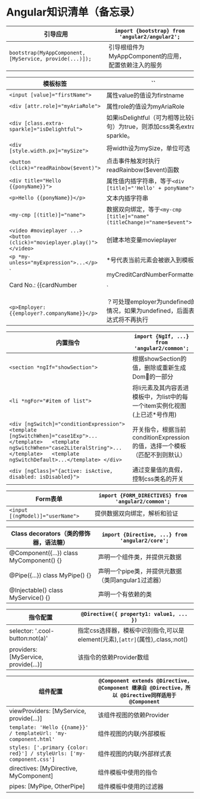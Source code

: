 # Angular知识清单（备忘录）

引导应用 | `import {bootstrap} from 'angular2/angular2';`
-----|-----
`bootstrap(MyAppComponent, [MyService, provide(...)]);` | 引导根组件为MyAppComponent的应用，配置依赖注入的服务

模板标签 | ``
-----|-----
`<input [value]="firstName">` | 属性value的值设为firstname
`<div [attr.role]="myAriaRole">` | 属性role的值设为myAriaRole
`<div [class.extra-sparkle]="isDelightful">` | 如果isDelightful（可为相等比较语句）为true，则添加css类名extra-sparkle。
`<div [style.width.px]="mySize">` | 将width设为mySize，单位可选
`<button (click)="readRainbow($event)">` | 点击事件触发时执行readRainbow($event)函数
`<div title="Hello {{ponyName}}">` | 属性值内插字符串，等于`<div [title]="'Hello' + ponyName">`
`<p>Hello {{ponyName}}</p>` | 文本内插字符串
`<my-cmp [(title)]="name">` | 数据双向绑定，等于`<my-cmp [title]="name" (titleChange)="name=$event">`
```<video #movieplayer ...>  <button (click)="movieplayer.play()"> </video>``` | 创建本地变量movieplayer
`<p *my-unless="myExpression">...</p>` | *号代表当前元素会被嵌入到模板中
`<p>Card No.: {{cardNumber | myCreditCardNumberFormatter}}</p>` | 过滤器
`<p>Employer: {{employer?.companyName}}</p>` | ？可处理employer为undefined的情况，如果为undefined，后面表达式将不再执行

内置指令 | `import {NgIf, ...} from 'angular2/common';`
-----|-----
`<section *ngIf="showSection">` | 根据showSection的值，删除或重新生成Dom🌲的一部分
`<li *ngFor="#item of list">` | 将li元素及其内容丢进模板中，为list中的每一个item实例化视图(上已述*号作用)
`<div [ngSwitch]="conditionExpression">   <template [ngSwitchWhen]="case1Exp">...</template>   <template ngSwitchWhen="case2LiteralString">...</template>   <template ngSwitchDefault>...</template> </div>` | 开关指令，根据当前conditionExpression的值，选择一个模板（匹配不到则默认）
`<div [ngClass]="{active: isActive, disabled: isDisabled}">` | 通过变量值的真假，控制css类名的开关

Form表单 | `import {FORM_DIRECTIVES} from 'angular2/common';`
-----|-----
`<input [(ngModel)]="userName">` | 提供数据双向绑定，解析和验证

Class decorators（类的修饰器，语法糖）| `import {Directive, ...} from 'angular2/core';`
-----|-----
@Component({...}) class MyComponent() {} | 声明一个组件类，并提供元数据
@Pipe({...}) class MyPipe() {} | 声明一个pipe类，并提供元数据（类同angular1过滤器）
@Injectable() class MyService() {} | 声明一个有依赖的类

指令配置 | `@Directive({ property1: value1, ... })`
-----|-----
selector: '.cool-button:not(a)' | 指定css选择器，模板中识别指令,可以是element(元素),`[attr]`(属性),.class,:not()
providers: [MyService, provide(...)] | 该指令的依赖Provider数组

组件配置 | `@Component extends @Directive, @Component 继承自 @Directive，所以 @Directive同样适用于@Component`
-----|-----
viewProviders: [MyService, provide(...)] | 该组件视图的依赖Provider
`template: 'Hello {{name}}' / templateUrl: 'my-component.html'` | 组件视图的内联/外部模板
`styles: ['.primary {color: red}'] / styleUrls: ['my-component.css']` | 组件视图的内联/外部样式表
directives: [MyDirective, MyComponent] | 组件模板中使用的指令
pipes: [MyPipe, OtherPipe] | 组件模板中使用的过滤器

